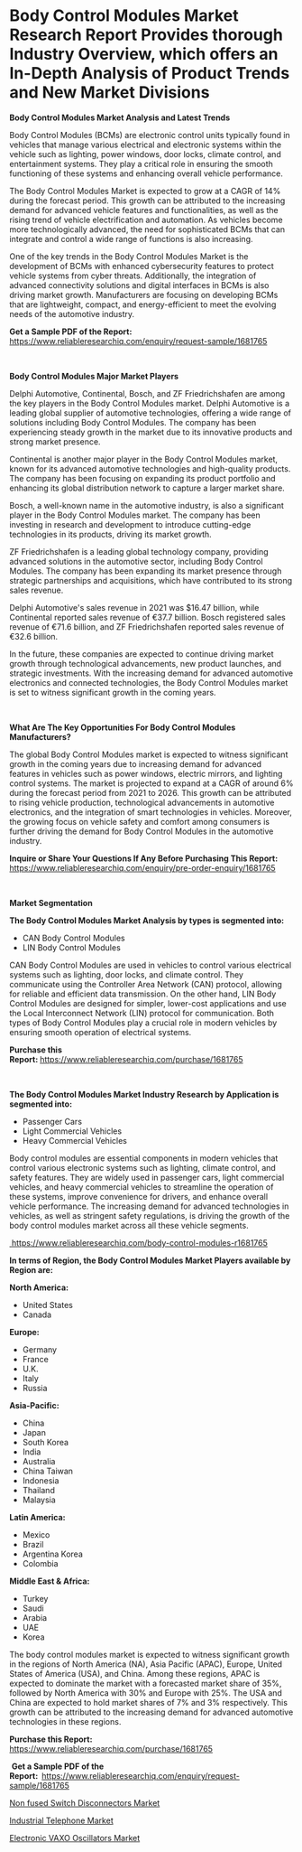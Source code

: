 <p><h1>Body Control Modules Market Research Report Provides thorough Industry Overview, which offers an In-Depth Analysis of Product Trends and New Market Divisions</h1></p><p><strong>Body Control Modules Market Analysis and Latest Trends</strong></p>
<p><p>Body Control Modules (BCMs) are electronic control units typically found in vehicles that manage various electrical and electronic systems within the vehicle such as lighting, power windows, door locks, climate control, and entertainment systems. They play a critical role in ensuring the smooth functioning of these systems and enhancing overall vehicle performance.</p><p>The Body Control Modules Market is expected to grow at a CAGR of 14% during the forecast period. This growth can be attributed to the increasing demand for advanced vehicle features and functionalities, as well as the rising trend of vehicle electrification and automation. As vehicles become more technologically advanced, the need for sophisticated BCMs that can integrate and control a wide range of functions is also increasing.</p><p>One of the key trends in the Body Control Modules Market is the development of BCMs with enhanced cybersecurity features to protect vehicle systems from cyber threats. Additionally, the integration of advanced connectivity solutions and digital interfaces in BCMs is also driving market growth. Manufacturers are focusing on developing BCMs that are lightweight, compact, and energy-efficient to meet the evolving needs of the automotive industry.</p></p>
<p><strong>Get a Sample PDF of the Report:&nbsp;</strong> <a href="https://www.reliableresearchiq.com/enquiry/request-sample/1681765">https://www.reliableresearchiq.com/enquiry/request-sample/1681765</a></p>
<p>&nbsp;</p>
<p><strong>Body Control Modules Major Market Players</strong></p>
<p><p>Delphi Automotive, Continental, Bosch, and ZF Friedrichshafen are among the key players in the Body Control Modules market. Delphi Automotive is a leading global supplier of automotive technologies, offering a wide range of solutions including Body Control Modules. The company has been experiencing steady growth in the market due to its innovative products and strong market presence.</p><p>Continental is another major player in the Body Control Modules market, known for its advanced automotive technologies and high-quality products. The company has been focusing on expanding its product portfolio and enhancing its global distribution network to capture a larger market share.</p><p>Bosch, a well-known name in the automotive industry, is also a significant player in the Body Control Modules market. The company has been investing in research and development to introduce cutting-edge technologies in its products, driving its market growth.</p><p>ZF Friedrichshafen is a leading global technology company, providing advanced solutions in the automotive sector, including Body Control Modules. The company has been expanding its market presence through strategic partnerships and acquisitions, which have contributed to its strong sales revenue.</p><p>Delphi Automotive's sales revenue in 2021 was $16.47 billion, while Continental reported sales revenue of €37.7 billion. Bosch registered sales revenue of €71.6 billion, and ZF Friedrichshafen reported sales revenue of €32.6 billion.</p><p>In the future, these companies are expected to continue driving market growth through technological advancements, new product launches, and strategic investments. With the increasing demand for advanced automotive electronics and connected technologies, the Body Control Modules market is set to witness significant growth in the coming years.</p></p>
<p>&nbsp;</p>
<p><strong>What Are The Key Opportunities For Body Control Modules Manufacturers?</strong></p>
<p><p>The global Body Control Modules market is expected to witness significant growth in the coming years due to increasing demand for advanced features in vehicles such as power windows, electric mirrors, and lighting control systems. The market is projected to expand at a CAGR of around 6% during the forecast period from 2021 to 2026. This growth can be attributed to rising vehicle production, technological advancements in automotive electronics, and the integration of smart technologies in vehicles. Moreover, the growing focus on vehicle safety and comfort among consumers is further driving the demand for Body Control Modules in the automotive industry.</p></p>
<p><strong>Inquire or Share Your Questions If Any Before Purchasing This Report:</strong> <a href="https://www.reliableresearchiq.com/enquiry/pre-order-enquiry/1681765">https://www.reliableresearchiq.com/enquiry/pre-order-enquiry/1681765</a></p>
<p>&nbsp;</p>
<p><strong>Market Segmentation</strong></p>
<p><strong>The Body Control Modules Market Analysis by types is segmented into:</strong></p>
<p><ul><li>CAN Body Control Modules</li><li>LIN Body Control Modules</li></ul></p>
<p><p>CAN Body Control Modules are used in vehicles to control various electrical systems such as lighting, door locks, and climate control. They communicate using the Controller Area Network (CAN) protocol, allowing for reliable and efficient data transmission. On the other hand, LIN Body Control Modules are designed for simpler, lower-cost applications and use the Local Interconnect Network (LIN) protocol for communication. Both types of Body Control Modules play a crucial role in modern vehicles by ensuring smooth operation of electrical systems.</p></p>
<p><strong>Purchase this Report:&nbsp;</strong><a href="https://www.reliableresearchiq.com/purchase/1681765">https://www.reliableresearchiq.com/purchase/1681765</a></p>
<p>&nbsp;</p>
<p><strong>The Body Control Modules Market Industry Research by Application is segmented into:</strong></p>
<p><ul><li>Passenger Cars</li><li>Light Commercial Vehicles</li><li>Heavy Commercial Vehicles</li></ul></p>
<p><p>Body control modules are essential components in modern vehicles that control various electronic systems such as lighting, climate control, and safety features. They are widely used in passenger cars, light commercial vehicles, and heavy commercial vehicles to streamline the operation of these systems, improve convenience for drivers, and enhance overall vehicle performance. The increasing demand for advanced technologies in vehicles, as well as stringent safety regulations, is driving the growth of the body control modules market across all these vehicle segments.</p></p>
<p><a href="https://www.reliableresearchiq.com/body-control-modules-r1681765">&nbsp;https://www.reliableresearchiq.com/body-control-modules-r1681765</a></p>
<p><strong>In terms of Region, the Body Control Modules Market Players available by Region are:</strong></p>
<p>
    <p> <strong> North America: </strong>
        <ul>
            <li>United States</li>
            <li>Canada</li>
        </ul>
        </p> 
    <p> <strong> Europe: </strong>
        <ul>
            <li>Germany</li>
            <li>France</li>
            <li>U.K.</li>
            <li>Italy</li>
            <li>Russia</li>
        </ul>
        </p> 
    <p> <strong> Asia-Pacific: </strong>
        <ul>
            <li>China</li>
            <li>Japan</li>
            <li>South Korea</li>
            <li>India</li>
            <li>Australia</li>
            <li>China Taiwan</li>
            <li>Indonesia</li>
            <li>Thailand</li>
            <li>Malaysia</li>
        </ul>
        </p> 
    <p> <strong> Latin America: </strong>
        <ul>
            <li>Mexico</li>
            <li>Brazil</li>
            <li>Argentina Korea</li>
            <li>Colombia</li>
        </ul>
        </p> 
    <p> <strong> Middle East & Africa: </strong>
        <ul>
            <li>Turkey</li>
            <li>Saudi</li>
            <li>Arabia</li>
            <li>UAE</li>
            <li>Korea</li>
        </ul>
    </p>
    </p>
<p><p>The body control modules market is expected to witness significant growth in the regions of North America (NA), Asia Pacific (APAC), Europe, United States of America (USA), and China. Among these regions, APAC is expected to dominate the market with a forecasted market share of 35%, followed by North America with 30% and Europe with 25%. The USA and China are expected to hold market shares of 7% and 3% respectively. This growth can be attributed to the increasing demand for advanced automotive technologies in these regions.</p></p>
<p><strong>Purchase this Report: </strong><a href="https://www.reliableresearchiq.com/purchase/1681765">https://www.reliableresearchiq.com/purchase/1681765</a></p>
<p>&nbsp;<strong>Get a Sample PDF of the Report:&nbsp;&nbsp;</strong><a href="https://www.reliableresearchiq.com/enquiry/request-sample/1681765">https://www.reliableresearchiq.com/enquiry/request-sample/1681765</a></p>
<p><strong></strong></p>
<p><p><a href="https://medium.com/@carlahoustonh51/global-non-fused-switch-disconnectors-market-analysis-trends-forecasts-and-growth-opportunities-51153c18f306">Non fused Switch Disconnectors Market</a></p><p><a href="https://github.com/ifhhndtz21/Market-Research-Report-List-1/blob/main/industrial-telephone-market.md">Industrial Telephone Market</a></p><p><a href="https://medium.com/@norchellecan/electronic-vaxo-oscillators-market-size-growth-trends-statistics-forecasts-2024-2031-aa346bdb1a53">Electronic VAXO Oscillators Market</a></p></p>